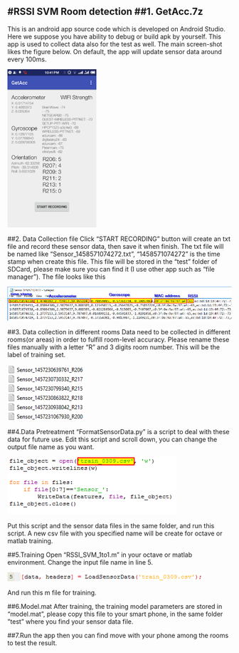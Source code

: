 #RSSI SVM Room detection
##1. GetAcc.7z
-----------
This is an android app source code which is developed on Android Studio. Here we suppose you have ability to debug or build apk by yourself. 
This app is used to collect data also for the test as well.
The main screen-shot likes the figure below. On default, the app will update sensor data around every 100ms.

<img src=https://github.com/ShawnXuan/RSSI_SVM_Room_detect/blob/master/img/GetAcc.png/ width=200>

##2. Data Collection file
Click “START RECORDING” button will create an txt file and record these sensor data, then save it when finish. The txt file will be named like “Sensor_1458571074272.txt”, “1458571074272” is the time stamp when create this file. This file will be stored in the “test” folder of SDCard, please make sure you can find it (I use other app such as “file manager”). 
The file looks like this

<img src=https://github.com/ShawnXuan/RSSI_SVM_Room_detect/blob/master/img/sensor_file_example.png/ width=600>

##3. Data collection in different rooms
Data need to be collected in different rooms(or areas) in order to fulfill room-level accuracy.
Please rename these files manually with a letter “R” and 3 digits room number. This will be the label of training set. 

<img src=https://github.com/ShawnXuan/RSSI_SVM_Room_detect/blob/master/img/sensor_files.png/ width=175>

##4.Data Pretreatment
“FormatSensorData.py” is a script to deal with these data for future use.
Edit this script and scroll down, you can change the output file name as you want.

<img src=https://github.com/ShawnXuan/RSSI_SVM_Room_detect/blob/master/img/create_csv.png/ width=380>

Put this script and the sensor data files in the same folder, and run this script. A new csv file with you specified name will be create for octave or matlab training.

##5.Training
Open “RSSI_SVM_1to1.m” in your octave or matlab environment. Change the input file name in line 5.

<img src=https://github.com/ShawnXuan/RSSI_SVM_Room_detect/blob/master/img/load_csv.png/ width=446>

And run this m file for training.

##6.Model.mat 
After training, the training model parameters are stored in “model.mat”, please copy this file to your smart phone, in the same folder ”test” where you find your sensor data file.

##7.Run the app 
then you can find move with your phone among the rooms to test the result.


